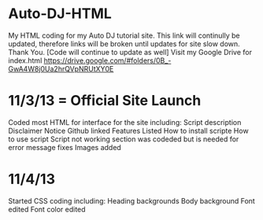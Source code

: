Auto-DJ-HTML
===========

My HTML coding for my Auto DJ tutorial site. This link will continully be updated, therefore links will be broken until updates for site slow down. Thank You. [Code will continue to update as well] 
Visit my Google Drive for index.html https://drive.google.com/#folders/0B_-GwA4W8j0Ua2hrQVpNRUtXY0E

11/3/13 = Official Site Launch
============

Coded most HTML for interface for the site including:
Script description
Disclaimer
Notice
Github linked
Features Listed
How to install scripte
How to use script
Script not working section was codeded but is needed for error message fixes
Images added

11/4/13
============

Started CSS coding including:
Heading backgrounds
Body background
Font edited
Font color edited
